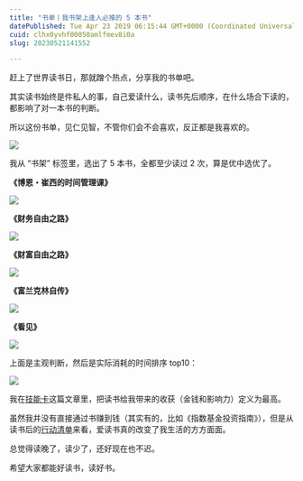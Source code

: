 ```yaml
---
title: "书单丨我书架上逢人必推的 5 本书"
datePublished: Tue Apr 23 2019 06:15:44 GMT+0000 (Coordinated Universal Time)
cuid: clhx0yvhf00050amlfmev8i0a
slug: 20230521141552

---
```


赶上了世界读书日，那就蹭个热点，分享我的书单吧。

其实读书始终是件私人的事，自己爱读什么，读书先后顺序，在什么场合下读的，都影响了对一本书的判断。

所以这份书单，见仁见智，不管你们会不会喜欢，反正都是我喜欢的。

![](https://cdn.hashnode.com/res/hashnode/image/upload/v1684649681834/9aa36c24-1802-4eeb-a6ac-8572c1d8a18b.png)

我从 “书架” 标签里，选出了 5 本书，全都至少读过 2 次，算是优中选优了。

**《博恩・崔西的时间管理课》**

![](https://cdn.hashnode.com/res/hashnode/image/upload/v1684649687302/e7452737-903e-4bcf-b1a0-be6a8cb230ea.jpeg)

**《财务自由之路》**

![](https://cdn.hashnode.com/res/hashnode/image/upload/v1684649702888/7cb5e5c8-edcf-4f15-93f9-5546c1a782d7.jpeg)

**《财富自由之路》**

![](https://cdn.hashnode.com/res/hashnode/image/upload/v1684649711846/0aa752dd-41bf-4bc7-8867-42ac10bb90db.jpeg)

**《富兰克林自传》**

![](https://cdn.hashnode.com/res/hashnode/image/upload/v1684649717816/40785861-72f3-497d-88b2-9cd91d80de52.jpeg)

**《看见》**

![](https://cdn.hashnode.com/res/hashnode/image/upload/v1684649722738/acf27393-f733-42bf-a315-8386bf52fc07.jpeg)

上面是主观判断，然后是实际消耗的时间排序 top10：

![](https://cdn.hashnode.com/res/hashnode/image/upload/v1684649727520/7b8c9021-7074-4cc3-a188-a4584346094e.png)

我在[技能卡](http://mp.weixin.qq.com/s?__biz=MzI3MzU5MDA1OQ==&mid=2247485441&idx=1&sn=ad697400bb92974865715c820d8965a3&chksm=eb21ba45dc563353c9f84d657424dc6fb6d7f5610e63b62b79408dfa2654f7f789f483f35c09&scene=21#wechat_redirect)这篇文章里，把读书给我带来的收获（金钱和影响力）定义为最高。

虽然我并没有直接通过书赚到钱（其实有的，比如《指数基金投资指南》），但是从读书后的[行动清单](http://mp.weixin.qq.com/s?__biz=MzI3MzU5MDA1OQ==&mid=2247484558&idx=1&sn=5f6dbb873b63c920f255c266e48f3956&chksm=eb21b6cadc563fdc776f7ba29ab568cdcf9c1498139520d62e38db9b1e246ec25a482f976dc0&scene=21#wechat_redirect)来看，爱读书真的改变了我生活的方方面面。

总觉得读晚了，读少了，还好现在也不迟。

希望大家都能好读书，读好书。